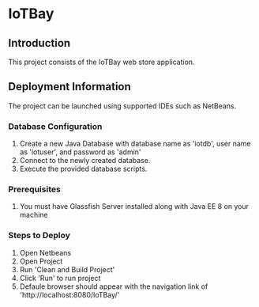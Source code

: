 # IoTBay
## Introduction
This project consists of the IoTBay web store application.

## Deployment Information
The project can be launched using supported IDEs such as NetBeans.

### Database Configuration
1. Create a new Java Database with database name as 'iotdb', user name as 'iotuser', and password as 'admin'
2. Connect to the newly created database. 
3. Execute the provided database scripts.

### Prerequisites
1. You must have Glassfish Server installed along with Java EE 8 on your machine

### Steps to Deploy
1. Open Netbeans
2. Open Project
3. Run 'Clean and Build Project'
4. Click 'Run' to run project
5. Defaule browser should appear with the navigation link of 'http://localhost:8080/IoTBay/'
